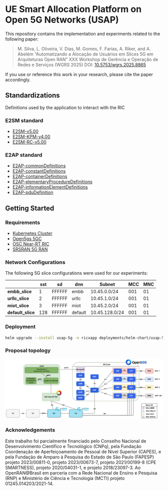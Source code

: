 # UE Smart Allocation Platform on Open 5G Networks (USAP)

This repository contains the implementation and experiments related to the following paper:

> M. Silva, L. Oliveira, V. Dias, M. Gomes, F. Farias, A. Riker, and A. Abelém
“Automatizando a Alocação de Usuários em Slices 5G em Arquiteturas Open RAN”
XXX Workshop de Gerência e Operação de Redes e Serviços (WGRS 2025)
DOI: <a href="https://doi.org/10.5753/wgrs.2025.8865" target="_blank">10.5753/wgrs.2025.8865</a>

If you use or reference this work in your research, please cite the paper accordingly.

<!-- The UE Smart Allocation Platform on Open 5G Networks (USAP) is a project to manage and optimize the allocation of UEs and UE QoS, using slices on Open 5G Networks with support for the ORAN Alliance O-RAN standard. -->

<!-- ## Tutorials

### 5GC

1. [OAI-CN Deployment](docs/oai-cn/oai_cn_deploy.md)
2. [Open5GS-CN Deployment](docs/open5gs-cn/open5gs_deploy.md)

### RAN

1. [OAI-RAN gNB Deployment](docs/oai-ran/gnb_deploy.md)
2. [OAI-RAN NR-UE Deployment](docs/oai-ran/nr_ue_deploy.md)
3. [SRS-RAN 5G gNB + UE Deployment](./docs/srsran/srsran5g_zmq_deploy.md)

### RIC

1. [OSC Near-RT RIC Deployment](docs/osc-ric/osc_nrt_ric_deploy.md) -->

## Standardizations

Definitions used by the application to interact with the RIC

### E2SM standard

- [E2SM-v5.00](usap-e2sm/usap_e2sm/asn1/e2sm/e2sm-v5.00.asn)
- [E2SM-KPM-v4.00](usap-e2sm/usap_e2sm/asn1/e2sm/e2sm-kpm-v4.00.asn)
- [E2SM-RC-v5.00](usap-e2sm/usap_e2sm/asn1/e2sm/e2sm-rc-v5.00.asn)

### E2AP standard

- [E2AP-commonDefinitions](e2ap/asn1/commonDefinitions.asn)
- [E2AP-constantDefinitions](e2ap/asn1/constantDefinitions.asn)
- [E2AP-containerDefinitions](e2ap/asn1/containerDefinitions.asn.asn)
- [E2AP-elementaryProcedureDefinitions](e2ap/asn1/elementaryProcedureDefinitions.asn)
- [E2AP-informationElementDefinitions](e2ap/asn1/informationElementDefinitions.asn)
- [E2AP-pduDefinition](e2ap/asn1/pduDefinition.asn)

<!-- ### 3GPP NG Application Protocol (NGAP) Release 17

- [NGAP-CommonDataTypes](ngap/asn1/rel-18_2/NGAP-CommonDataTypes.asn)
- [NGAP-Constants](ngap/asn1/rel-18_2/NGAP-Constants.asn)
- [NGAP-Containers](ngap/asn1/rel-18_2/NGAP-Containers.asn)
- [NGAP-IEs](ngap/asn1/rel-18_2/NGAP-IEs.asn)
- [NGAP-PDU-Contents](ngap/asn1/rel-18_2/NGAP-PDU-Contents.asn)
- [NGAP-PDU-Descriptions](ngap/asn1/rel-18_2/NGAP-PDU-Descriptions.asn) -->

## Getting Started

### Requirements

- [Kubernetes Cluster](https://github.com/muriloAvlis/k8s-utils/blob/main/docs/cluster_deploy/kubeadm/install.md)
- [Open5gs 5GC](./charts/open5gs/README.md)
- [OSC Near-RT RIC](./docs/osc-ric/osc_nrt_ric_deploy.md)
- [SRSRAN 5G RAN](./docs/srsran/srsran5g_zmq_deploy.md)

### Network Configurations

The following 5G slice configurations were used for our experiments:

|                    | **sst** | **sd** | **dnn** | **Subnet**  | **MCC** | **MNC** |
|--------------------|---------|--------|---------|-------------|---------|---------|
| **embb_slice**     | 1       | FFFFFF | embb    | 10.45.0.0/24 |   001   |   01    |
| **urllc_slice**    | 2       | FFFFFF | urllc   | 10.45.1.0/24 |   001   |   01    |
| **miot_slice**     | 3       | FFFFFF | miot    | 10.45.2.0/24 |   001   |   01    |
| **default_slice**  | 128     | FFFFFF | default | 10.45.128.0/24 |  001   |   01    |

### Deployment

```sh
helm upgrade --install usap-5g -n ricxapp deployments/helm-chart/usap-5g -f deployments/helm-chart/values.yaml --create-namespace
```

### Proposal topology

![proposal-topology-v1](./assets/images/proposal_topology.png)

### Acknowledgements

Este trabalho foi parcialmente financiado pelo Conselho Nacional de Desenvolvimento Científico e Tecnológico (CNPq), pela Fundação Coordenação de Aperfeiçoamento de Pessoal de Nível Superior (CAPES), e pela Fundação de Amparo à Pesquisa do Estado de São Paulo (FAPESP) projeto 2023/00811-0, projeto 2023/00673-7, projeto 2021/00199-8 (CPE SMARTNESS), projeto 2020/04031-1, e projeto 2018/23097-3. Ao OpenRAN@Brasil em parceria com a Rede Nacional de Ensino e Pesquisa (RNP) e Ministério de Ciência e Tecnologia (MCTI) projeto 01245.014203/2021-14.
